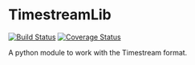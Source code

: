 TimestreamLib
=============

[![Build Status](https://travis-ci.org/borevitzlab/timestreamlib.svg)](https://travis-ci.org/borevitzlab/timestreamlib)
[![Coverage Status](https://coveralls.io/repos/borevitzlab/timestreamlib/badge.png)](https://coveralls.io/r/borevitzlab/timestreamlib)

A python module to work with the Timestream format.


